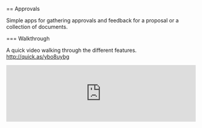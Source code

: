 == Approvals

Simple apps for gathering approvals and feedback for a proposal or a collection of documents.


=== Walkthrough

A quick video walking through the different features. http://quick.as/ybo8uybg

<iframe name='quickcast' src='http://quick.as/embed/ybo8uybg' scrolling='no' frameborder='0' width='100%' allowfullscreen></iframe><script src='http://quick.as/embed/script/1.74'></script>
